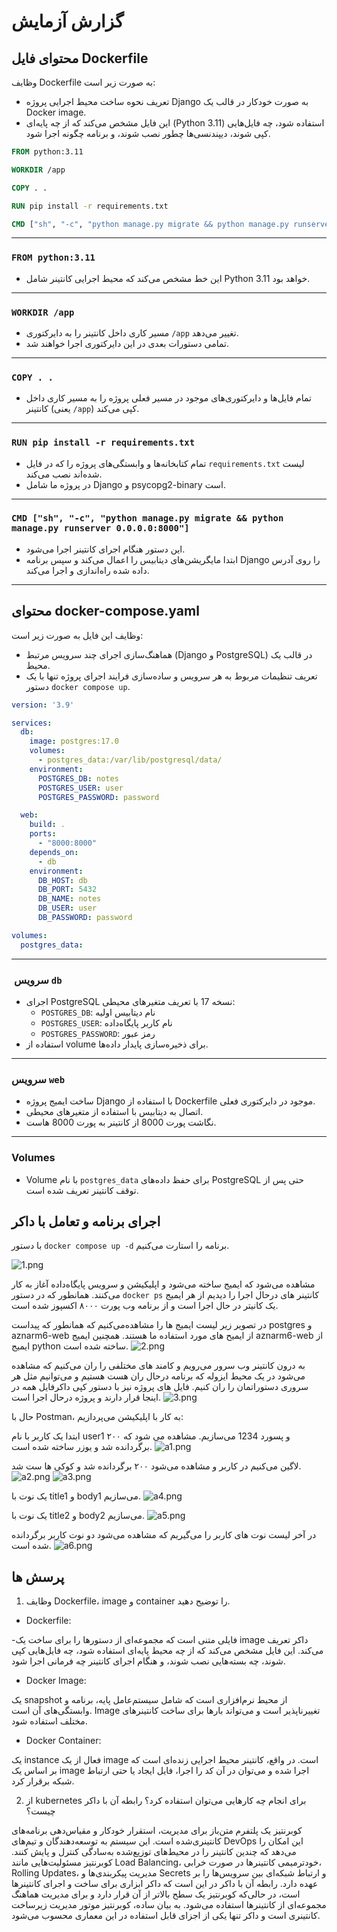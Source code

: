 # گزارش آزمایش

##  محتوای فایل Dockerfile

وظایف Dockerfile به صورت زیر است:
- تعریف نحوه ساخت محیط اجرایی پروژه Django به صورت خودکار در قالب یک Docker image.
- این فایل مشخص می‌کند که از چه پایه‌ای (Python 3.11) استفاده شود، چه فایل‌هایی کپی شوند، دیپندنسی‌ها چطور نصب شوند، و برنامه چگونه اجرا شود.


```Dockerfile
FROM python:3.11

WORKDIR /app

COPY . .

RUN pip install -r requirements.txt

CMD ["sh", "-c", "python manage.py migrate && python manage.py runserver 0.0.0.0:8000"]
```

---
### `FROM python:3.11`

- این خط مشخص می‌کند که محیط اجرایی کانتینر شامل Python 3.11 خواهد بود.

---
### `WORKDIR /app`

- مسیر کاری داخل کانتینر را به دایرکتوری `/app` تغییر می‌دهد.
- تمامی دستورات بعدی در این دایرکتوری اجرا خواهند شد.

---

### `COPY . .`

- تمام فایل‌ها و دایرکتوری‌های موجود در مسیر فعلی پروژه را به مسیر کاری داخل کانتینر (یعنی `/app`) کپی می‌کند.

---

### `RUN pip install -r requirements.txt`

- تمام کتابخانه‌ها و وابستگی‌های پروژه را که در فایل `requirements.txt` لیست شده‌اند نصب می‌کند.
- در پروژه ما شامل Django و psycopg2-binary است.

---

### `CMD ["sh", "-c", "python manage.py migrate && python manage.py runserver 0.0.0.0:8000"]`

- این دستور هنگام اجرای کانتینر اجرا می‌شود.
- ابتدا مایگریشن‌های دیتابیس را اعمال می‌کند و سپس برنامه Django را روی آدرس داده شده راه‌اندازی و اجرا می‌کند.

---


## محتوای docker-compose.yaml


وظایف این فایل به صورت زیر است:

- هماهنگ‌سازی اجرای چند سرویس مرتبط (Django و PostgreSQL) در قالب یک محیط.
- تعریف تنظیمات مربوط به هر سرویس و ساده‌سازی فرایند اجرای پروژه تنها با یک دستور `docker compose up`.


```yaml
version: '3.9'

services:
  db:
    image: postgres:17.0
    volumes:
      - postgres_data:/var/lib/postgresql/data/
    environment:
      POSTGRES_DB: notes
      POSTGRES_USER: user
      POSTGRES_PASSWORD: password

  web:
    build: .
    ports:
      - "8000:8000"
    depends_on:
      - db
    environment:
      DB_HOST: db
      DB_PORT: 5432
      DB_NAME: notes
      DB_USER: user
      DB_PASSWORD: password

volumes:
  postgres_data:
```

---

### ️ سرویس `db`
- اجرای PostgreSQL نسخه 17 با تعریف متغیرهای محیطی:
  - `POSTGRES_DB`: نام دیتابیس اولیه
  - `POSTGRES_USER`: نام کاربر پایگاه‌داده
  - `POSTGRES_PASSWORD`: رمز عبور
- استفاده از volume برای ذخیره‌سازی پایدار داده‌ها.

---

###  سرویس `web`
- ساخت ایمیج پروژه Django با استفاده از Dockerfile موجود در دایرکتوری فعلی.
- اتصال به دیتابیس با استفاده از متغیرهای محیطی.
- نگاشت پورت 8000 از کانتینر به پورت 8000 هاست.

---

###  Volumes
- Volume با نام `postgres_data` برای حفظ داده‌های PostgreSQL حتی پس از توقف کانتینر تعریف شده است.


## اجرای برنامه و تعامل با داکر

با دستور `docker compose up -d` برنامه را استارت می‌کنیم.

![1.png](images/1.png)

مشاهده می‌شود که ایمیج ساخته می‌شود و اپلیکیشن و سرویس پایگاه‌داده آغاز به کار می‌کنند.
 همانطور که در دستور `docker ps` کانتینر های درحال اجرا را دیدیم از هر ایمیج یک کانیتر در حال اجرا است و از برنامه وب پورت ۸۰۰۰ اکسپوز شده است.


در تصویر زیر لیست ایمیج ها را مشاهده‌می‌کنیم که همانطور که پیداست postgres و aznarm6-web از ایمیح های مورد استفاده ما هستند. همچنین ایمیج aznarm6-web از ایمیج python ساخته شده است.
![2.png](images/2.png)

به درون کانتینر وب سرور می‌رویم و کامند های مختلفی را ران می‌کنیم که مشاهده‌ می‌شود در یک محیط ایزوله که برنامه درحال ران هست هستیم و می‌توانیم مثل هر سروری دستوراتمان را ران کنیم. فایل های پروژه نیز با دستور کپی داکرفایل همه در اینجا قرار دارند و پروژه درحال اجرا است. 
![3.png](images/3.png)


حال با Postman، به کار با اپلیکیشن می‌پردازیم:

ابتدا یک کاربر با نام user1 و پسورد 1234 می‌سازیم. مشاهده می شود که ۲۰۰ برگردانده شد و یوزر ساخته شده است.
![a1.png](images/a1.png)

لاگین می‌کنیم در کاربر و مشاهده می‌شود ۲۰۰ برگردانده شد و کوکی ها ست شد.
![a2.png](images/a2.png)
![a3.png](images/a3.png)

یک نوت با title1 و body1 می‌سازیم.
![a4.png](images/a4.png)


یک نوت با title2 و body2 می‌سازیم.
![a5.png](images/a5.png)

در آخر لیست نوت های کاربر را می‌گیریم که مشاهده می‌شود دو نوت کاربر برگردانده شده است.
![a6.png](images/a6.png)


## پرسش ها

1. وظایف Dockerfile، image و container را توضیح دهید.

- Dockerfile: 

-فایلی متنی است که مجموعه‌ای از دستورها را برای ساخت یک image داکر تعریف می‌کند. این فایل مشخص می‌کند که از چه محیط پایه‌ای استفاده شود، چه فایل‌هایی کپی شوند، چه بسته‌هایی نصب شوند، و هنگام اجرای کانتینر چه فرمانی اجرا شود.
- Docker Image:
 
یک snapshot از محیط نرم‌افزاری است که شامل سیستم‌عامل پایه، برنامه و وابستگی‌های آن است. Image تغییرناپذیر است و می‌تواند بارها برای ساخت کانتینرهای مختلف استفاده شود.

- Docker Container:
 
یک instance فعال از یک image است. در واقع، کانتینر محیط اجرایی زنده‌ای است که بر اساس یک image اجرا شده و می‌توان در آن کد را اجرا، فایل ایجاد یا حتی ارتباط شبکه برقرار کرد.


2. از kubernetes برای انجام چه کارهایی می‌توان استفاده کرد؟ رابطه آن با داکر چیست؟

کوبرنتیز یک پلتفرم متن‌باز برای مدیریت، استقرار خودکار و مقیاس‌دهی برنامه‌های کانتینری‌شده است. این سیستم به توسعه‌دهندگان و تیم‌های DevOps این امکان را می‌دهد که چندین کانتینر را در محیط‌های توزیع‌شده به‌سادگی کنترل و پایش کنند. کوبرنتیز مسئولیت‌هایی مانند Load Balancing، خودترمیمی کانتینرها در صورت خرابی، Rolling Updates، مدیریت پیکربندی‌ها و Secrets و ارتباط شبکه‌ای بین سرویس‌ها را بر عهده دارد. رابطه آن با داکر در این است که داکر ابزاری برای ساخت و اجرای کانتینرها است، در حالی‌که کوبرنتیز یک سطح بالاتر از آن قرار دارد و برای مدیریت هماهنگ مجموعه‌ای از کانتینرها استفاده می‌شود. به بیان ساده، کوبرنتیز موتور مدیریت زیرساخت کانتینری است و داکر تنها یکی از اجزای قابل استفاده در این معماری محسوب می‌شود.